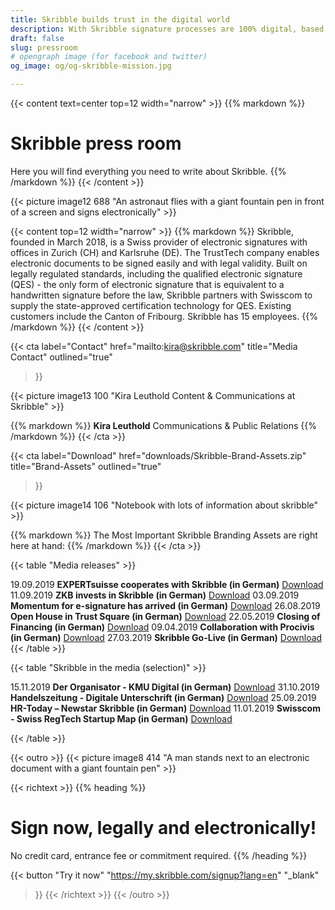 ```yaml
---
title: Skribble builds trust in the digital world
description: With Skribble signature processes are 100% digital, based on the qualified electronic signature “QES” - the e-signature, which is equivalent to your hand-written signature according to Swiss and EU law.
draft: false
slug: pressroom
# opengraph image (for facebook and twitter)
og_image: og/og-skribble-mission.jpg

---
```


{{< content text=center top=12 width="narrow" >}}
{{% markdown %}}
# Skribble press room
Here you will find everything you need to write about Skribble.
{{% /markdown %}}
{{< /content >}}

{{< picture image12 688 "An astronaut flies with a giant fountain pen in front of a screen and signs electronically" >}}

{{< content top=12 width="narrow" >}}
{{% markdown %}}
Skribble, founded in March 2018, is a Swiss provider of electronic signatures with offices in Zurich (CH) and Karlsruhe (DE). The TrustTech company enables electronic documents to be signed easily and with legal validity. Built on legally regulated standards, including the qualified electronic signature (QES) - the only form of electronic signature that is equivalent to a handwritten signature before the law, Skribble partners with Swisscom to supply the state-approved certification technology for QES. Existing customers include the Canton of Fribourg. Skribble has 15 employees.
{{% /markdown %}}
{{< /content >}}

{{< cta
  label="Contact"
  href="mailto:kira@skribble.com"
  title="Media Contact"
  outlined="true"
>}}

{{< picture image13 100 "Kira Leuthold Content & Communications at Skribble" >}}

{{% markdown %}}
**Kira Leuthold**
Communications & Public Relations
{{% /markdown %}}
{{< /cta >}}

{{< cta
  label="Download"
  href="downloads/Skribble-Brand-Assets.zip"
  title="Brand-Assets"
  outlined="true"
>}}

{{< picture image14 106 "Notebook with lots of information about skribble" >}}

{{% markdown %}}
The Most Important Skribble Branding Assets are right here at hand:
{{% /markdown %}}
{{< /cta >}}

{{< table "Media releases" >}}
<tr>
  <td>19.09.2019</td>
  <td><strong>EXPERTsuisse cooperates with Skribble (in German)</strong></td>
  <td>
    <a href="downloads/20190919-Medienmitteilung-EXPERTsuisse-kooperiert-mit-Skribble.pdf" target="_blank">Download</a>
  </td>
</tr>
<tr>
  <td>11.09.2019</td>
  <td><strong>ZKB invests in Skribble (in German)</strong></td>
  <td>
    <a href="downloads/20190911-Medienmitteilung-ZKB-investiert-in-Skribble.pdf" target="_blank">Download</a>
  </td>
</tr>
<tr>
  <td>03.09.2019</td>
  <td><strong>Momentum for e-signature has arrived (in German)</strong></td>
  <td>
    <a href="downloads/20190903-Das-Momentum-für-die-elektronische-Signatur-ist-da.pdf" target="_blank">Download</a>
  </td>
</tr>
<tr>
  <td>26.08.2019</td>
  <td><strong>Open House in Trust Square (in German)</strong></td>
  <td>
    <a href="downloads/20190826-Digitaltag-im-Trust-Square-mit-Skribble.pdf" target="_blank">Download</a>
  </td>
</tr>
<tr>
  <td>22.05.2019</td>
  <td><strong>Closing of Financing (in German)</strong></td>
  <td>
    <a href="downloads/20190522-medienmitteilung-skribble-abschluss-finanzierungsrunde.pdf" target="_blank">Download</a>
  </td>
</tr>
  <td>09.04.2019</td>
  <td><strong>Collaboration with Procivis (in German)</strong></td>
  <td>
    <a href="downloads/20190409-press-release-procivis-skribble-collaboration.pdf" target="_blank">Download</a>
  </td>
</tr>
<tr>
  <td style="width:10%;">27.03.2019</td>
  <td style="width:80%;"><strong>Skribble Go-Live (in German)</strong></td>
  <td style="width:10%;">
    <a href="downloads/20190327-medienmitteilung-skribble-go-live.pdf" target="_blank">Download</a>
  </td>
</tr>
{{< /table >}}

{{< table "Skribble in the media (selection)" >}}
<tr>
  <td style="width:10%;">15.11.2019</td>
  <td style="width:80%;"><strong>Der Organisator - KMU Digital (in German)</strong></td>
  <td style="width:10%;">
    <a href="downloads/20191115_Der_Organisator_Skribble.pdf" target="_blank">Download</a>
  </td>
</tr>
<tr>
  <td>31.10.2019</td>
  <td><strong>Handelszeitung - Digitale Unterschrift (in German)</strong></td>
  <td>
    <a href="downloads/20191031-Handelzeitung.pdf" target="_blank">Download</a>
  </td>
</tr>
<tr>
  <td>25.09.2019</td>
  <td><strong>HR-Today – Newstar Skribble (in German)</strong></td>
  <td>
    <a href="downloads/20190925_HRToday_Skribble.pdf" target="_blank">Download</a>
  </td>
</tr>
<tr>
  <td>11.01.2019</td>
  <td><strong>Swisscom - Swiss RegTech Startup Map (in German)</strong></td>
  <td>
    <a href="downloads/20190111_Swisscom_RegTechMap_Skribble.pdf" target="_blank">Download</a>
  </td>
</tr>

{{< /table >}}

{{< outro >}}
{{< picture image8 414 "A man stands next to an electronic document with a giant fountain pen" >}}

{{< richtext >}}
{{% heading %}}
# Sign now, legally and electronically!
No credit card, entrance fee or commitment required.
{{% /heading %}}

{{< button
  "Try it now"
  "https://my.skribble.com/signup?lang=en"
  "_blank"
>}}
{{< /richtext >}}
{{< /outro >}}
